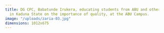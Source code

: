 ```yaml
---
title: DG CPC, Babatunde Irukera, educating students from ABU and other Tertiary institutions
  in Kaduna State on the importance of quality, at the ABU Campus.
image: "/uploads/zaria-03.jpg"
dimensions: 1012x675
---
```


